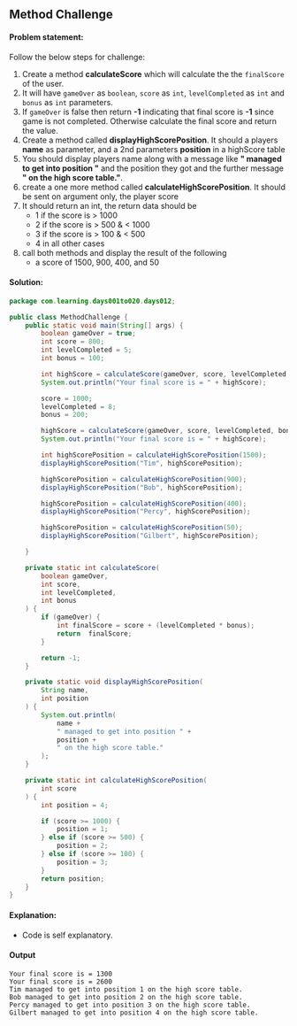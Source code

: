 Method Challenge
--

#### Problem statement:
Follow the below steps for challenge:

1. Create a method **calculateScore** which will calculate the the `finalScore` of the user.
2. It will have `gameOver` as `boolean`, `score` as `int`, `levelCompleted` as `int` and `bonus` as `int` parameters.
3. If `gameOver` is false then return **-1** indicating that final score is **-1** since game is not completed. Otherwise calculate the final score and return the value.
4. Create a method called **displayHighScorePosition**. It should a players **name** as parameter, and a 2nd parameters **position** in a highScore table
5. You should display players name along with a message like **" managed to get into position "** and the position they got and the further message **" on the high score table."**.
6. create a one more method called **calculateHighScorePosition**. It should be sent on argument only, the player score
7. It should return an int, the return data should be
	- 1 if the score is > 1000
	- 2 if the score is > 500 & < 1000
	- 3 if the score is > 100 & < 500
	- 4 in all other cases
8. call both methods and display the result of the following 
    - a score of 1500, 900, 400, and 50


#### Solution:
```java
package com.learning.days001to020.days012;

public class MethodChallenge {
    public static void main(String[] args) {
        boolean gameOver = true;
        int score = 800;
        int levelCompleted = 5;
        int bonus = 100;

        int highScore = calculateScore(gameOver, score, levelCompleted, bonus);
        System.out.println("Your final score is = " + highScore);

        score = 1000;
        levelCompleted = 8;
        bonus = 200;

        highScore = calculateScore(gameOver, score, levelCompleted, bonus);
        System.out.println("Your final score is = " + highScore);

        int highScorePosition = calculateHighScorePosition(1500);
        displayHighScorePosition("Tim", highScorePosition);

        highScorePosition = calculateHighScorePosition(900);
        displayHighScorePosition("Bob", highScorePosition);

        highScorePosition = calculateHighScorePosition(400);
        displayHighScorePosition("Percy", highScorePosition);

        highScorePosition = calculateHighScorePosition(50);
        displayHighScorePosition("Gilbert", highScorePosition);

    }

    private static int calculateScore(
        boolean gameOver,
        int score,
        int levelCompleted,
        int bonus
    ) {
        if (gameOver) {
            int finalScore = score + (levelCompleted * bonus);
            return  finalScore;
        }

        return -1;
    }

    private static void displayHighScorePosition(
        String name,
        int position
    ) {
        System.out.println(
            name +
            " managed to get into position " +
            position +
            " on the high score table."
        );
    }

    private static int calculateHighScorePosition(
        int score
    ) {
        int position = 4;

        if (score >= 1000) {
            position = 1;
        } else if (score >= 500) {
            position = 2;
        } else if (score >= 100) {
            position = 3;
        }
        return position;
    }
}
```

#### Explanation:

- Code is self explanatory.
 
 #### Output
 ```    
Your final score is = 1300
Your final score is = 2600
Tim managed to get into position 1 on the high score table.
Bob managed to get into position 2 on the high score table.
Percy managed to get into position 3 on the high score table.
Gilbert managed to get into position 4 on the high score table.
```